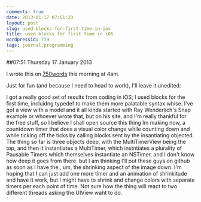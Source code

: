 ```yaml
---
comments: true
date: 2013-01-17 07:51:23
layout: post
slug: used-blocks-for-first-time-in-ios
title: used blocks for first time in iOS
wordpressid: 779
tags: journal,programming
---
```


##07:51 Thursday 17 January 2013

I wrote this on [750words](http://750words.com/) this morning at 4am.

Just for fun (and because I need to head to work), I'll leave it unedited:

I got a really good set of results from coding in iOS; I used blocks for the first time, incluidng typedef to make them more palatable syntax whise. I've got a view with a model and it all kinda started with Ray Wenderlich's Snap example or whoever wrote that, but on his site, and I'm really thankful for the free stuff, so I believe I shall open source this thing Im making now, a countdown timer that does a visual color change while counting down and while ticking off the ticks by calling blocks sent by the insantiating objected. The thing so far is three objects deep, with the MultiTimerView being the top, and then it instantiates a MultiTimer, which instntiates a plurality of Pausable Timers which themselves instantiate an NSTimer, and I don't know how deep it goes from there. but I am thinking I'll put these guys on github as soon as I have the , um, the shrinking aspect of the image down. I'm hoping that I can just add one more timer and an animation of shrinkitude and have it work, but I might have to shrink and change colors with separate timers per each point of time. Not sure how the thing will react to two different threads asking the UIView waht to do.
